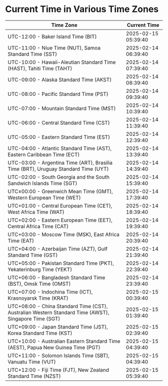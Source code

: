 # Current Time in Various Time Zones

| Time Zone | Current Time |
|-----------|--------------|
| UTC-12:00 - Baker Island Time (BIT) | 2025-02-15 05:39:40 |
| UTC-11:00 - Niue Time (NUT), Samoa Standard Time (SST) | 2025-02-14 06:39:40 |
| UTC-10:00 - Hawaii-Aleutian Standard Time (HAST), Tahiti Time (TAHT) | 2025-02-14 07:39:40 |
| UTC-09:00 - Alaska Standard Time (AKST) | 2025-02-14 08:39:40 |
| UTC-08:00 - Pacific Standard Time (PST) | 2025-02-14 09:39:40 |
| UTC-07:00 - Mountain Standard Time (MST) | 2025-02-14 10:39:40 |
| UTC-06:00 - Central Standard Time (CST) | 2025-02-14 11:39:40 |
| UTC-05:00 - Eastern Standard Time (EST) | 2025-02-14 12:39:40 |
| UTC-04:00 - Atlantic Standard Time (AST), Eastern Caribbean Time (ECT) | 2025-02-14 13:39:40 |
| UTC-03:00 - Argentina Time (ART), Brasília Time (BRT), Uruguay Standard Time (UYT) | 2025-02-14 14:39:40 |
| UTC-02:00 - South Georgia and the South Sandwich Islands Time (SGT) | 2025-02-14 15:39:40 |
| UTC±00:00 - Greenwich Mean Time (GMT), Western European Time (WET) | 2025-02-14 17:39:40 |
| UTC+01:00 - Central European Time (CET), West Africa Time (WAT) | 2025-02-14 18:39:40 |
| UTC+02:00 - Eastern European Time (EET), Central Africa Time (CAT) | 2025-02-14 19:39:40 |
| UTC+03:00 - Moscow Time (MSK), East Africa Time (EAT) | 2025-02-14 20:39:40 |
| UTC+04:00 - Azerbaijan Time (AZT), Gulf Standard Time (GST) | 2025-02-14 21:39:40 |
| UTC+05:00 - Pakistan Standard Time (PKT), Yekaterinburg Time (YEKT) | 2025-02-14 22:39:40 |
| UTC+06:00 - Bangladesh Standard Time (BST), Omsk Time (OMST) | 2025-02-14 23:39:40 |
| UTC+07:00 - Indochina Time (ICT), Krasnoyarsk Time (KRAT) | 2025-02-15 00:39:40 |
| UTC+08:00 - China Standard Time (CST), Australian Western Standard Time (AWST), Singapore Time (SGT) | 2025-02-15 01:39:40 |
| UTC+09:00 - Japan Standard Time (JST), Korea Standard Time (KST) | 2025-02-15 02:39:40 |
| UTC+10:00 - Australian Eastern Standard Time (AEST), Papua New Guinea Time (PGT) | 2025-02-15 04:39:40 |
| UTC+11:00 - Solomon Islands Time (SBT), Vanuatu Time (VUT) | 2025-02-15 04:39:40 |
| UTC+12:00 - Fiji Time (FJT), New Zealand Standard Time (NZST) | 2025-02-15 05:39:40 |

